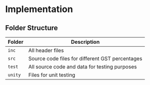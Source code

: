 # Implementation

## Folder Structure
Folder        | Description
--------------| ----------------------------------------------
`inc`         | All header files
`src`         | Source code files for different GST percentages
`test`        | All source code and data for testing purposes
`unity`       | Files for unit testing